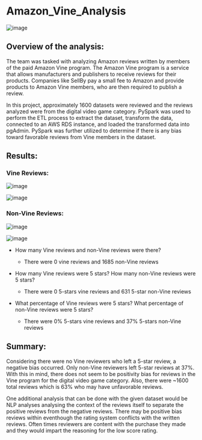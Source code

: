 # Amazon_Vine_Analysis

![image](https://user-images.githubusercontent.com/106962921/193355698-b2b088e0-6858-4060-b0d8-03e74e7cce6a.png)

## Overview of the analysis: 
The team was tasked with analyzing Amazon reviews written by members of the paid Amazon Vine program. The Amazon Vine program is a service that allows manufacturers and publishers to receive reviews for their products. Companies like SellBy pay a small fee to Amazon and provide products to Amazon Vine members, who are then required to publish a review.

In this project, approximately 1600 datasets were reviewed and the reviews analyzed were from the digital video game category. PySpark was used to perform the ETL process to extract the dataset, transform the data, connected to an AWS RDS instance, and loaded the transformed data into pgAdmin. PySpark was further utilized to determine if there is any bias toward favorable reviews from Vine members in the dataset.

## Results: 
### Vine Reviews:
![image](https://user-images.githubusercontent.com/106962921/193285582-65789541-4e19-4cbb-85b7-3a6f90e7b595.png)

![image](https://user-images.githubusercontent.com/106962921/193285764-57178628-fccd-4702-b777-af82d8e13a91.png)

### Non-Vine Reviews:
![image](https://user-images.githubusercontent.com/106962921/193285851-2e6b737c-f991-4252-a70f-b342af7cf31c.png)

![image](https://user-images.githubusercontent.com/106962921/193285950-8dd3b057-f4b8-4583-80dc-3f6a049ae5a1.png)

- How many Vine reviews and non-Vine reviews were there?

  - There were 0 vine reviews and 1685 non-Vine reviews

- How many Vine reviews were 5 stars? How many non-Vine reviews were 5 stars?

  - There were 0 5-stars vine reviews and 631 5-star non-Vine reviews

- What percentage of Vine reviews were 5 stars? What percentage of non-Vine reviews were 5 stars?

  - There were 0% 5-stars vine reviews and 37% 5-stars non-Vine reviews

## Summary: 
Considering there were no Vine reviewers who left a 5-star review, a negative bias occurred. Only non-Vine reviewers left 5-star reviews at 37%. With this in mind, there does not seem to be positivity bias for reviews in the Vine program for the digital video game category. Also, there were ~1600 total reviews which is 63% who may have unfavorable reviews.

One additional analysis that can be done with the given dataset would be NLP analyses analysing the context of the reviews itself to separate the positive reviews from the negative reviews. There may be positive bias reviews within eventhough the rating system conflicts with the written reviews. Often times reviewers are content with the purchase they made and they would impart the reasoning for the low score rating.
